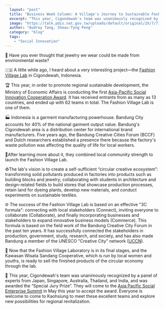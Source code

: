 ```yaml
---
  layout: "post"
  title: "Business Week Column: A Village's Journey to Sustainable Fashion"
  excerpt: "This year, Cigondewah's team was unanimously recognized by a panel of experts from Japan, Singapore, Australia, Thailand, and India, and was awarded the “Special Jury Prize”."
  image: "https://talk.pdis.nat.gov.tw/uploads/default/original/2X/7/718c3380c9efb619b63f7f850fb2a1ed368a5c81.jpeg"
  author: "Audrey Tang, Sheau-Tyng Peng"
  category: "blog"
  tags: 
    - "Social Innovation"
---
```


💎 Have you ever thought that jewelry we wear could be made from environmental waste?

🇮🇩 A little while ago, I heard about a very interesting project—the [Fashion Village Lab](https://issuu.com/sl_studio/docs/fashion_village_lab_roadmap) in Cigondewah, Indonesia.

🏆 This year, in order to promote regional sustainable development, the Ministry of Economic Affairs is conducting the first [Asia-Pacific Social Innovation Cooperation Award](https://apses.asia/award/apply). It has received entrants from as many as 13 countries, and ended up with 62 teams in total. The Fashion Village Lab is one of them.

🏭 Indonesia is a garment manufacturing powerhouse. Bandung City accounts for 40% of the national garment output value. Bandung's Cigondewah area is a distribution center for international brand manufacturers. Five years ago, the Bandung Creative Cities Forum (BCCF) and Dutch researchers established a presence there because the factory's waste pollution was affecting the quality of life for local workers.

🚸After learning more about it, they combined local community strength to launch the Fashion Village Lab.

♻️The lab's vision is to create a self-sufficient “circular creative ecosystem”: transforming solid pollutants produced in factories into products such as building blocks and jewelry; collaborating with students in architecture and design-related fields to build stores that showcase production processes, retain land for dyeing plants, develop new materials, and conduct experiments on sustainable textiles.

🌐 The success of the Fashion Village Lab is based on an effective "3C formula": connecting with local stakeholders (Connect), inviting everyone to collaborate (Collaborate), and finally incorporating businesses and stakeholders to expand innovative business models (Commerce). This formula is based on the field work of the Bandung Creative City Forum in the past ten years. It has successfully connected the stakeholders in production, government, study, research, and society, and has also made Bandung a member of the UNESCO "Creative City" network ([UCCN](https://en.unesco.org/creative-cities/bandung)).

🎁 Now that the Fashion Village Laboratory is in its final stages, and the Kawasan Wisata Sandang Cooperative, which is run by local women and youths, is ready to sell the finished products of the circular economy through the lab.

💞 This year, Cigondewah's team was unanimously recognized by a panel of experts from Japan, Singapore, Australia, Thailand, and India, and was awarded the “Special Jury Prize”. They will come to the [Asia Pacific Social Enterprise Summit](https://apses.asia) in May this year to accept the award. Everyone is welcome to come to Kaohsiung to meet these excellent teams and explore new possibilities for regional revitalization.
